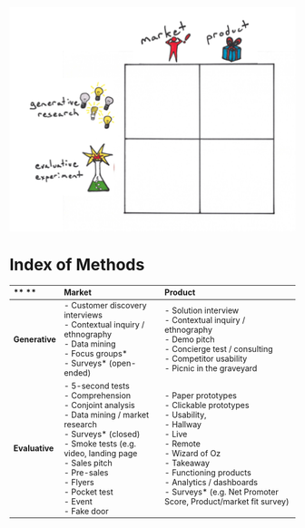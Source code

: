 ![](/assets/illustration-lean-startup-playbook-empty-color.png)
# Index of Methods

| ** ** | **Market** | **Product** |
| :--- | :--- | :--- |
| **Generative** | - Customer discovery interviews <br> - Contextual inquiry / ethnography <br> - Data mining <br> - Focus groups\* <br> - Surveys\* \(open-ended\) | - Solution interview <br> - Contextual inquiry / ethnography <br> - Demo pitch <br> - Concierge test / consulting <br> - Competitor usability <br> - Picnic in the graveyard |
| **Evaluative** | - 5-second tests <br> - Comprehension <br> - Conjoint analysis <br> - Data mining / market research <br> - Surveys\* \(closed\) <br> - Smoke tests \(e.g. video, landing page <br> - Sales pitch <br> - Pre-sales <br> - Flyers <br> - Pocket test <br> - Event <br> - Fake door | - Paper prototypes <br> - Clickable prototypes <br> - Usability, <br> - Hallway <br> - Live <br> - Remote <br> - Wizard of Oz <br> - Takeaway <br> - Functioning products <br> - Analytics / dashboards <br> - Surveys\* \(e.g. Net Promoter Score, Product/market fit survey\) |
